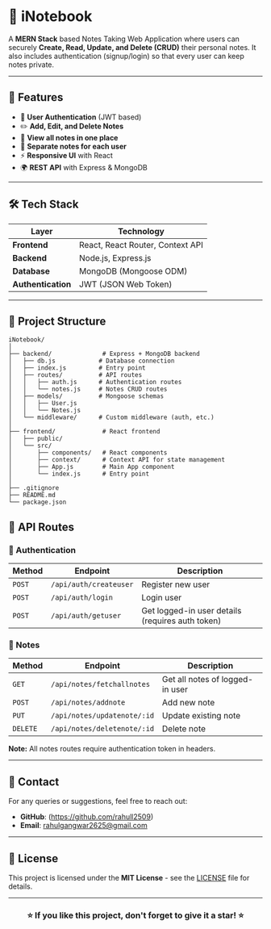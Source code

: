 # 📓 iNotebook

A **MERN Stack** based Notes Taking Web Application where users can securely **Create, Read, Update, and Delete (CRUD)** their personal notes. It also includes authentication (signup/login) so that every user can keep notes private.

---

## 🚀 Features

- 🔐 **User Authentication** (JWT based)
- ✏️ **Add, Edit, and Delete Notes**
- 📑 **View all notes in one place**
- 👤 **Separate notes for each user**
- ⚡ **Responsive UI** with React
- 🌍 **REST API** with Express & MongoDB

---

## 🛠️ Tech Stack

| Layer | Technology |
|-------|-----------|
| **Frontend** | React, React Router, Context API |
| **Backend** | Node.js, Express.js |
| **Database** | MongoDB (Mongoose ODM) |
| **Authentication** | JWT (JSON Web Token) |

---

## 📂 Project Structure

```
iNotebook/
│
├── backend/              # Express + MongoDB backend
│   ├── db.js            # Database connection
│   ├── index.js         # Entry point
│   ├── routes/          # API routes
│   │   ├── auth.js      # Authentication routes
│   │   └── notes.js     # Notes CRUD routes
│   ├── models/          # Mongoose schemas
│   │   ├── User.js
│   │   └── Notes.js
│   └── middleware/      # Custom middleware (auth, etc.)
│
├── frontend/             # React frontend
│   ├── public/
│   └── src/
│       ├── components/   # React components
│       ├── context/      # Context API for state management
│       ├── App.js        # Main App component
│       └── index.js      # Entry point
│
├── .gitignore
├── README.md
└── package.json
```

## 📡 API Routes

### 🔑 Authentication

| Method | Endpoint | Description |
|--------|----------|-------------|
| `POST` | `/api/auth/createuser` | Register new user |
| `POST` | `/api/auth/login` | Login user |
| `POST` | `/api/auth/getuser` | Get logged-in user details (requires auth token) |

### 📝 Notes

| Method | Endpoint | Description |
|--------|----------|-------------|
| `GET` | `/api/notes/fetchallnotes` | Get all notes of logged-in user |
| `POST` | `/api/notes/addnote` | Add new note |
| `PUT` | `/api/notes/updatenote/:id` | Update existing note |
| `DELETE` | `/api/notes/deletenote/:id` | Delete note |

**Note:** All notes routes require authentication token in headers.

---

## 📧 Contact

For any queries or suggestions, feel free to reach out:

- **GitHub**: (https://github.com/rahull2509)
- **Email**: rahulgangwar2625@gmail.com

---

## 📜 License

This project is licensed under the **MIT License** - see the [LICENSE](LICENSE) file for details.

---

<div align="center">
  
### ⭐ If you like this project, don't forget to give it a star! ⭐

</div>

